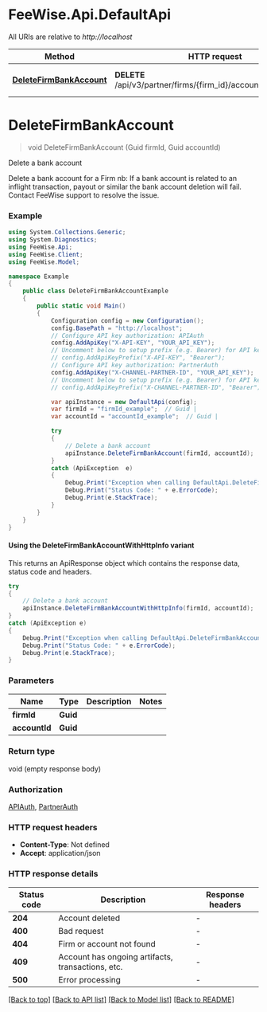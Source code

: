 # FeeWise.Api.DefaultApi

All URIs are relative to *http://localhost*

| Method | HTTP request | Description |
|--------|--------------|-------------|
| [**DeleteFirmBankAccount**](DefaultApi.md#deletefirmbankaccount) | **DELETE** /api/v3/partner/firms/{firm_id}/accounts/{account_id} | Delete a bank account |

<a name="deletefirmbankaccount"></a>
# **DeleteFirmBankAccount**
> void DeleteFirmBankAccount (Guid firmId, Guid accountId)

Delete a bank account

Delete a bank account for a Firm nb: If a bank account is related to an inflight transaction, payout or similar the bank account deletion will fail. Contact FeeWise support to resolve the issue. 

### Example
```csharp
using System.Collections.Generic;
using System.Diagnostics;
using FeeWise.Api;
using FeeWise.Client;
using FeeWise.Model;

namespace Example
{
    public class DeleteFirmBankAccountExample
    {
        public static void Main()
        {
            Configuration config = new Configuration();
            config.BasePath = "http://localhost";
            // Configure API key authorization: APIAuth
            config.AddApiKey("X-API-KEY", "YOUR_API_KEY");
            // Uncomment below to setup prefix (e.g. Bearer) for API key, if needed
            // config.AddApiKeyPrefix("X-API-KEY", "Bearer");
            // Configure API key authorization: PartnerAuth
            config.AddApiKey("X-CHANNEL-PARTNER-ID", "YOUR_API_KEY");
            // Uncomment below to setup prefix (e.g. Bearer) for API key, if needed
            // config.AddApiKeyPrefix("X-CHANNEL-PARTNER-ID", "Bearer");

            var apiInstance = new DefaultApi(config);
            var firmId = "firmId_example";  // Guid | 
            var accountId = "accountId_example";  // Guid | 

            try
            {
                // Delete a bank account
                apiInstance.DeleteFirmBankAccount(firmId, accountId);
            }
            catch (ApiException  e)
            {
                Debug.Print("Exception when calling DefaultApi.DeleteFirmBankAccount: " + e.Message);
                Debug.Print("Status Code: " + e.ErrorCode);
                Debug.Print(e.StackTrace);
            }
        }
    }
}
```

#### Using the DeleteFirmBankAccountWithHttpInfo variant
This returns an ApiResponse object which contains the response data, status code and headers.

```csharp
try
{
    // Delete a bank account
    apiInstance.DeleteFirmBankAccountWithHttpInfo(firmId, accountId);
}
catch (ApiException e)
{
    Debug.Print("Exception when calling DefaultApi.DeleteFirmBankAccountWithHttpInfo: " + e.Message);
    Debug.Print("Status Code: " + e.ErrorCode);
    Debug.Print(e.StackTrace);
}
```

### Parameters

| Name | Type | Description | Notes |
|------|------|-------------|-------|
| **firmId** | **Guid** |  |  |
| **accountId** | **Guid** |  |  |

### Return type

void (empty response body)

### Authorization

[APIAuth](../README.md#APIAuth), [PartnerAuth](../README.md#PartnerAuth)

### HTTP request headers

 - **Content-Type**: Not defined
 - **Accept**: application/json


### HTTP response details
| Status code | Description | Response headers |
|-------------|-------------|------------------|
| **204** | Account deleted |  -  |
| **400** | Bad request |  -  |
| **404** | Firm or account not found |  -  |
| **409** | Account has ongoing artifacts, transactions, etc. |  -  |
| **500** | Error processing |  -  |

[[Back to top]](#) [[Back to API list]](../README.md#documentation-for-api-endpoints) [[Back to Model list]](../README.md#documentation-for-models) [[Back to README]](../README.md)

